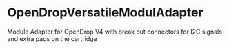 # OpenDropVersatileModulAdapter
Module Adapter for OpenDrop V4 with break out connectors for I2C signals and extra pads on the cartridge
